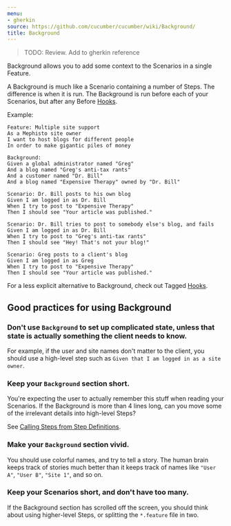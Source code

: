 ```yaml
---
menu:
- gherkin
source: https://github.com/cucumber/cucumber/wiki/Background/
title: Background
---
```


> TODO: Review. Add to gherkin reference

Background allows you to add some context to the Scenarios in a single Feature. 

A Background is much like a Scenario containing a number of Steps. The difference is when it is run. The Background is run before each of your Scenarios, but after any Before [Hooks](/cucumber/hooks/).

Example:

```gherkin
Feature: Multiple site support
As a Mephisto site owner
I want to host blogs for different people
In order to make gigantic piles of money

Background:
Given a global administrator named "Greg"
And a blog named "Greg's anti-tax rants"
And a customer named "Dr. Bill"
And a blog named "Expensive Therapy" owned by "Dr. Bill"

Scenario: Dr. Bill posts to his own blog
Given I am logged in as Dr. Bill
When I try to post to "Expensive Therapy"
Then I should see "Your article was published."

Scenario: Dr. Bill tries to post to somebody else's blog, and fails
Given I am logged in as Dr. Bill
When I try to post to "Greg's anti-tax rants"
Then I should see "Hey! That's not your blog!"

Scenario: Greg posts to a client's blog
Given I am logged in as Greg
When I try to post to "Expensive Therapy"
Then I should see "Your article was published."
```

For a less explicit alternative to Background, check out Tagged [Hooks](/cucumber/hooks/).

## Good practices for using Background

### Don't use `Background` to set up **complicated state**, unless that state is actually something the client needs to know.

For example, if the user and site names don't matter to the client, you should use a high-level step such as `Given that I am logged in as a site owner`.

### Keep your `Background` section **short**.

You're expecting the user to actually remember this stuff when reading your Scenarios. If the Background is more than 4 lines long, can you move some of the irrelevant details into high-level Steps? 

See [Calling Steps from Step Definitions](/implementations/ruby/calling-steps-from-step-definitions/).

### Make your `Background` section **vivid**.

You should use colorful names, and try to tell a story. The human brain keeps track of stories much better than it keeps track of names like `"User A"`, `"User B"`, `"Site 1"`, and so on.

### Keep your Scenarios **short**, and don't have too many.

If the Background section has scrolled off the screen, you should think about using higher-level Steps, or splitting the `*.feature` file in two.
